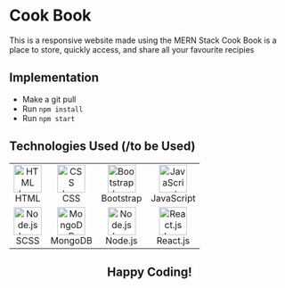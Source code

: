 # Cook Book

  This is a responsive website made using the MERN Stack
  Cook Book is a place to store, quickly access, and share all your favourite recipies

## Implementation

-   Make a git pull
-   Run `npm install`
-   Run `npm start`

## Technologies Used (/to be Used)

<table>
  <tr>
    <td align="center">
      <img src="https://upload.wikimedia.org/wikipedia/commons/6/61/HTML5_logo_and_wordmark.svg" alt="HTML Icon" width="50px">
      <br>HTML
    </td>
    <td align="center">
      <img src="https://upload.wikimedia.org/wikipedia/commons/d/d5/CSS3_logo_and_wordmark.svg" alt="CSS Icon" width="50px">
      <br>CSS
    </td>
    <td align="center">
      <img src="https://upload.wikimedia.org/wikipedia/commons/b/b2/Bootstrap_logo.svg" alt="Bootstrap Icon" width="50px">
      <br>Bootstrap
    </td>
    <td align="center">
      <img src="https://upload.wikimedia.org/wikipedia/commons/9/99/Unofficial_JavaScript_logo_2.svg" alt="JavaScript Icon" width="50px">
      <br>JavaScript
    </td>
  </tr>
  <tr>
    <td align="center">
      <img src="https://upload.wikimedia.org/wikipedia/commons/thumb/9/96/Sass_Logo_Color.svg/800px-Sass_Logo_Color.svg.png" alt="Node.js Icon" width="50px">
      <br>SCSS
    </td>
    <td align="center">
      <img src="https://1000logos.net/wp-content/uploads/2020/08/MongoDB-Logo.png" alt="MongoDB Icon" width="50px">
      <br>MongoDB
    </td>
    <td align="center">
      <img src="https://upload.wikimedia.org/wikipedia/commons/d/d9/Node.js_logo.svg" alt="Node.js Icon" width="50px">
      <br>Node.js
    </td>
    <td align="center">
      <img src="https://upload.wikimedia.org/wikipedia/commons/a/a7/React-icon.svg" alt="React.js Icon" width="50px">
      <br>React.js
    </td>
  </tr>
</table>

##

<div align="center">
  <h2>Happy Coding!</h2>
</div>
